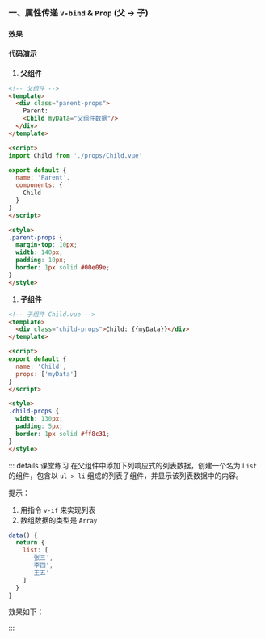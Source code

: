 ### 一、属性传递 `v-bind` & `Prop` (父 -> 子)

#### 效果

<ClientOnly>
  <Props />
</ClientOnly>

#### 代码演示

1. **父组件**

```html
<!-- 父组件 -->
<template>
  <div class="parent-props">
    Parent: 
    <Child myData="父组件数据"/>
  </div>
</template>

<script>
import Child from './props/Child.vue'

export default {
  name: 'Parent',
  components: {
    Child
  }
}
</script>

<style>
.parent-props {
  margin-top: 10px;
  width: 140px;
  padding: 10px;
  border: 1px solid #00e09e;
}
</style>
```

1. **子组件**

```html
<!-- 子组件 Child.vue -->
<template>
  <div class="child-props">Child: {{myData}}</div>
</template>

<script>
export default {
  name: 'Child',
  props: ['myData']
}
</script>

<style>
.child-props {
  width: 130px;
  padding: 5px;
  border: 1px solid #ff8c31;
}
</style>
```

::: details 课堂练习
在父组件中添加下列响应式的列表数据，创建一个名为 `List` 的组件，包含以 `ul > li` 组成的列表子组件，并显示该列表数据中的内容。

提示：
1. 用指令 `v-if` 来实现列表
2. 数组数据的类型是 `Array`

```js
data() {
  return {
    list: [
      '张三',
      '李四',
      '王五'
    ]
  }
}
```

效果如下：

<ClientOnly>
  <PropsPractice />
</ClientOnly>

:::